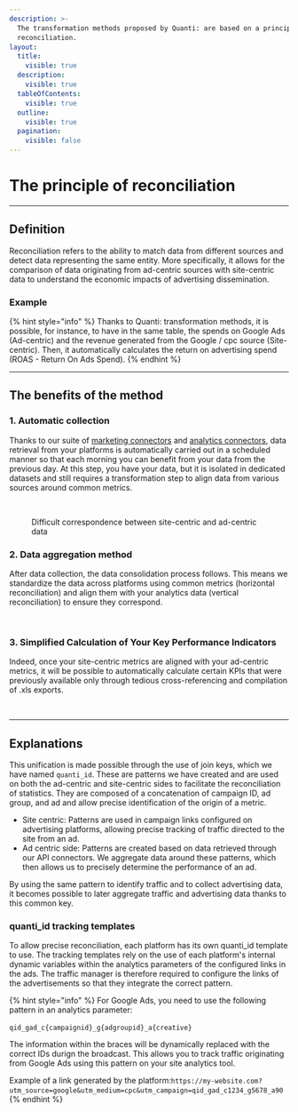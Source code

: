 ```yaml
---
description: >-
  The transformation methods proposed by Quanti: are based on a principle called
  reconciliation.
layout:
  title:
    visible: true
  description:
    visible: true
  tableOfContents:
    visible: true
  outline:
    visible: true
  pagination:
    visible: false
---
```


# The principle of reconciliation

***

## Definition

Reconciliation refers to the ability to match data from different sources and detect data representing the same entity. More specifically, it allows for the comparison of data originating from ad-centric sources with site-centric data to understand the economic impacts of advertising dissemination.

### Example

{% hint style="info" %}
Thanks to Quanti: transformation methods, it is possible, for instance, to have in the same table, the spends on Google Ads (Ad-centric) and the revenue generated from the Google / cpc source (Site-centric). Then, it automatically calculates the return on advertising spend (ROAS - Return On Ads Spend).
{% endhint %}

***

## The benefits of the method

### 1. Automatic collection

Thanks to our suite of [marketing connectors](../connectors/readme/) and [analytics connectors](../connectors/analytics-connectors/), data retrieval from your platforms is automatically carried out in a scheduled manner so that each morning you can benefit from your data from the previous day. At this step, you have your data, but it is isolated in dedicated datasets and still requires a transformation step to align data from various sources around common metrics.

<figure><img src="../.gitbook/assets/Capture d’écran 2024-05-14 à 16.36.28.png" alt=""><figcaption><p>Difficult correspondence between site-centric and ad-centric data</p></figcaption></figure>

### 2. Data aggregation method

After data collection, the data consolidation process follows. This means we standardize the data across platforms using common metrics (horizontal reconciliation) and align them with your analytics data (vertical reconciliation) to ensure they correspond.

<figure><img src="../.gitbook/assets/Capture d’écran 2024-05-15 à 11.53.34.png" alt=""><figcaption></figcaption></figure>

### 3. Simplified Calculation of Your Key Performance Indicators

Indeed, once your site-centric metrics are aligned with your ad-centric metrics, it will be possible to automatically calculate certain KPIs that were previously available only through tedious cross-referencing and compilation of .xls exports.

<figure><img src="../.gitbook/assets/Capture d’écran 2024-05-15 à 10.38.14.png" alt=""><figcaption></figcaption></figure>

***

## Explanations

This unification is made possible through the use of join keys, which we have named `quanti_id`. These are patterns we have created and are used on both the ad-centric and site-centric sides to facilitate the reconciliation of statistics. They are composed of a concatenation of campaign ID, ad group, and ad and allow precise identification of the origin of a metric.

* Site centric: Patterns are used in campaign links configured on advertising platforms, allowing precise tracking of traffic directed to the site from an ad.
* Ad centric side: Patterns are created based on data retrieved through our API connectors. We aggregate data around these patterns, which then allows us to precisely determine the performance of an ad.

By using the same pattern to identify traffic and to collect advertising data, it becomes possible to later aggregate traffic and advertising data thanks to this common key.

### quanti\_id tracking templates

To allow precise reconciliation, each platform has its own quanti\_id template to use. The tracking templates rely on the use of each platform's internal dynamic variables within the analytics parameters of the configured links in the ads. The traffic manager is therefore required to configure the links of the advertisements so that they integrate the correct pattern.

{% hint style="info" %}
For Google Ads, you need to use the following pattern in an analytics parameter:&#x20;

`qid_gad_c{campaignid}_g{adgroupid}_a{creative}`

The information within the braces will be dynamically replaced with the correct IDs durign the broadcast. This allows you to track traffic originating from Google Ads using this pattern on your site analytics tool.

Example of a link generated by the platform:`https://my-website.com?utm_source=google&utm_medium=cpc&utm_campaign=qid_gad_c1234_g5678_a90`
{% endhint %}
